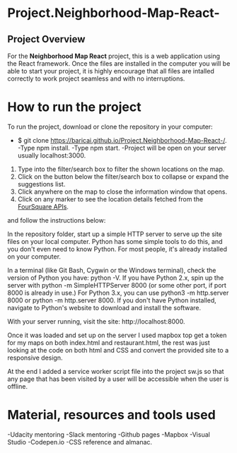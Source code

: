 # Project.Neighborhood-Map-React-


## Project Overview

For the **Neighborhood Map React** project, this is a web application using the React framework. Once the files are installed in the computer you will be able to start your project, it is highly encourage that all files are intalled correctly to work project seamless and with no interruptions.


# How to run the project

To run the project, download or clone the repository in your computer:

- $ git clone https://baricai.github.io/Project.Neighborhood-Map-React-/.
-Type npm install.
-Type npm start.
-Project will be open on your server usually localhost:3000.



1. Type into the filter/search box to filter the shown locations on the map.
2. Click on the button below the filter/search box to collapse or expand the suggestions list.
3. Click anywhere on the map to close the information window that opens.
4. Click on any marker to see the location details fetched from the [FourSquare APIs](https://developer.foursquare.com/).



and follow the instructions below:

In the repository folder, start up a simple HTTP server to serve up the site files on your local computer. Python has some simple tools to do this, and you don't even need to know Python. For most people, it's already installed on your computer.

In a terminal (like Git Bash, Cygwin or the Windows terminal), check the version of Python you have: python -V. If you have Python 2.x, spin up the server with python -m SimpleHTTPServer 8000 (or some other port, if port 8000 is already in use.) For Python 3.x, you can use python3 -m http.server 8000 or python -m http.server 8000. If you don't have Python installed, navigate to Python's website to download and install the software.

With your server running, visit the site: http://localhost:8000.

Once it was loaded and set up on the server I used mapbox top get a token for my maps on both index.html and restaurant.html, the rest was just looking at the code on both html and CSS and convert the provided site to a responsive design.

At the end I added a service worker script file into the project sw.js so that any page that has been visited by a user will be accessible when the user is offline.

# Material, resources and tools used
-Udacity mentoring
-Slack mentoring
-Github pages
-Mapbox
-Visual Studio
-Codepen.io
-CSS reference and almanac.
